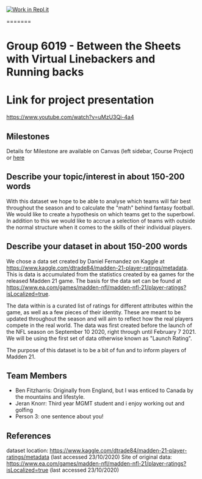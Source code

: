 [![Work in Repl.it](https://classroom.github.com/assets/work-in-replit-14baed9a392b3a25080506f3b7b6d57f295ec2978f6f33ec97e36a161684cbe9.svg)](https://classroom.github.com/online_ide?assignment_repo_id=312365&assignment_repo_type=GroupAssignmentRepo)

=======
# Group 6019 - Between the Sheets with Virtual Linebackers and Running backs

# Link for project presentation
https://www.youtube.com/watch?v=uMzU3Qi-4a4


## Milestones

Details for Milestone are available on Canvas (left sidebar, Course Project) or [here](https://firas.moosvi.com/courses/data301/project/milestone01.html)

## Describe your topic/interest in about 150-200 words

With this dataset we hope to be able to analyse which teams will fair best throughout the season and to calculate the "math" behind fantasy football. We would like to create a hypothesis on which teams get to the superbowl. In addition to this we would like to accrue a selection of teams with outside the normal structure when it comes to the skills of their individual players.


## Describe your dataset in about 150-200 words

We chose a data set created by Daniel Fernandez on Kaggle at https://www.kaggle.com/dtrade84/madden-21-player-ratings/metadata. This is data is accumulated from the statistics created by ea games for the released Madden 21 game. The basis for the data set can be found at https://www.ea.com/games/madden-nfl/madden-nfl-21/player-ratings?isLocalized=true. 

The data within is a curated list of ratings for different attributes within the game, as well as a few pieces of their identity. These are meant to be updated throughout the season and will aim to reflect how the real players compete in the real world. The data was first created before the launch of the NFL season on September 10 2020, right through until February 7 2021. We will be using the first set of data otherwise known as "Launch Rating". 

The purpose of this dataset is to be a bit of fun and to inform players of Madden 21.


## Team Members
- Ben Fitzharris: Originally from England, but I was enticed to Canada by the mountains and lifestyle.
- Jeran Knorr: Third year MGMT student and i enjoy working out and golfing
- Person 3: one sentence about you!

## References

dataset location: https://www.kaggle.com/dtrade84/madden-21-player-ratings/metadata (last accessed 23/10/2020)
Site of original data: https://www.ea.com/games/madden-nfl/madden-nfl-21/player-ratings?isLocalized=true (last accessed 23/10/2020)

